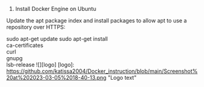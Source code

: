 1. Install Docker Engine on Ubuntu

Update the apt package index and install packages to allow apt to use a repository over HTTPS:

 sudo apt-get update
 sudo apt-get install \
    ca-certificates \
    curl \
    gnupg \
    lsb-release
    ![][logo]
    [logo]: https://github.com/katissa2004/Docker_instruction/blob/main/Screenshot%20at%202023-03-05%2018-40-13.png "Logo text"
   
